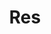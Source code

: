 ---
title: "Res"
url: /ciudad-autonoma-de-buenos-aires/res-avenida-luis-maria-campos/
shop: carnicero
---